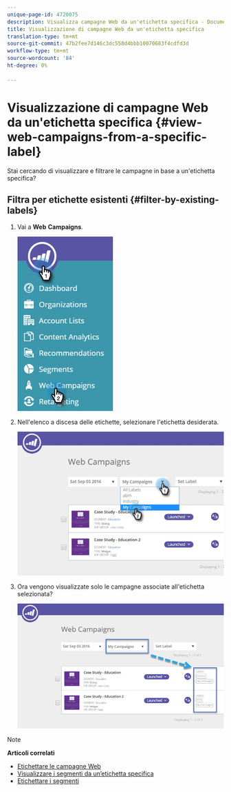 ```yaml
---
unique-page-id: 4720075
description: Visualizza campagne Web da un'etichetta specifica - Documenti Marketo - Documentazione prodotto
title: Visualizzazione di campagne Web da un'etichetta specifica
translation-type: tm+mt
source-git-commit: 47b2fee7d146c3dc558d4bbb10070683f4cdfd3d
workflow-type: tm+mt
source-wordcount: '84'
ht-degree: 0%

---
```



# Visualizzazione di campagne Web da un&#39;etichetta specifica {#view-web-campaigns-from-a-specific-label}

Stai cercando di visualizzare e filtrare le campagne in base a un&#39;etichetta specifica?

## Filtra per etichette esistenti {#filter-by-existing-labels}

1. Vai a **Web** **Campaigns**.

   ![](assets/web-campaigns-hand-4.jpg)

1. Nell&#39;elenco a discesa delle etichette, selezionare l&#39;etichetta desiderata.

   ![](assets/web-campaigns-my-campaigns-dropdown-1.jpg)

1. Ora vengono visualizzate solo le campagne associate all&#39;etichetta selezionata?

   ![](assets/web-campaigns-label-showing-1.jpg)

>[!NOTE]
>
>**Articoli correlati**
>
>* [Etichettare le campagne Web](label-your-web-campaigns.md)
>* [Visualizzare i segmenti da un’etichetta specifica](../../../product-docs/web-personalization/using-web-segments/view-segments-from-a-specific-label.md)
>* [Etichettare i segmenti](../../../product-docs/web-personalization/using-web-segments/label-your-segment.md)

>




